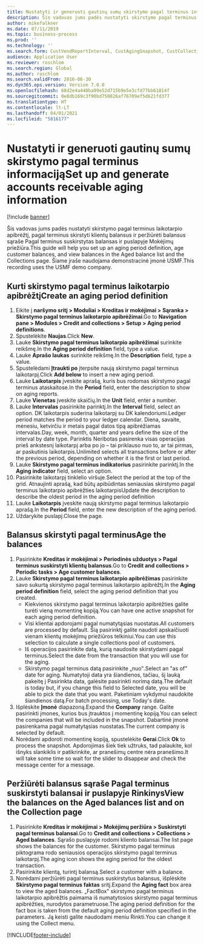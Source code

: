 ```yaml
---
title: Nustatyti ir generuoti gautinų sumų skirstymo pagal terminus informaciją
description: Šis vadovas jums padės nustatyti skirstymo pagal terminus laikotarpio apibrėžtį, pagal terminus skirstyti klientų balansus ir peržiūrėti balansus sąraše Pagal terminus suskirstytas balansas ir puslapyje Mokėjimų priežiūra.
author: mikefalkner
ms.date: 07/11/2019
ms.topic: business-process
ms.prod: ''
ms.technology: ''
ms.search.form: CustVendReportInterval, CustAgingSnapshot, CustCollectionsPoolsListPage, CustCollections
audience: Application User
ms.reviewer: roschlom
ms.search.region: Global
ms.author: roschlom
ms.search.validFrom: 2016-06-30
ms.dyn365.ops.version: Version 7.0.0
ms.openlocfilehash: 68d2e4a440ba99e52d715b9e5e3cfd77bb61814f
ms.sourcegitcommit: 0e8db169c3f90bd750826af76709ef5d621fd377
ms.translationtype: HT
ms.contentlocale: lt-LT
ms.lasthandoff: 04/01/2021
ms.locfileid: "5816177"
---
```

# <a name="set-up-and-generate-accounts-receivable-aging-information"></a><span data-ttu-id="e45c2-103">Nustatyti ir generuoti gautinų sumų skirstymo pagal terminus informaciją</span><span class="sxs-lookup"><span data-stu-id="e45c2-103">Set up and generate accounts receivable aging information</span></span>

[!include [banner](../../includes/banner.md)]

<span data-ttu-id="e45c2-104">Šis vadovas jums padės nustatyti skirstymo pagal terminus laikotarpio apibrėžtį, pagal terminus skirstyti klientų balansus ir peržiūrėti balansus sąraše Pagal terminus suskirstytas balansas ir puslapyje Mokėjimų priežiūra.</span><span class="sxs-lookup"><span data-stu-id="e45c2-104">This guide will help you set up an aging period definition, age customer balances, and view balances in the Aged balance list and the Collections page.</span></span> <span data-ttu-id="e45c2-105">Šiame įraše naudojama demonstracinė įmonė USMF.</span><span class="sxs-lookup"><span data-stu-id="e45c2-105">This recording uses the USMF demo company.</span></span>


## <a name="create-an-aging-period-definition"></a><span data-ttu-id="e45c2-106">Kurti skirstymo pagal terminus laikotarpio apibrėžtį</span><span class="sxs-lookup"><span data-stu-id="e45c2-106">Create an aging period definition</span></span>
1. <span data-ttu-id="e45c2-107">Eikite į **naršymo sritį > Moduliai > Kreditas ir mokėjimai > Sąranka > Skirstymo pagal terminus laikotarpio apibrėžimai**.</span><span class="sxs-lookup"><span data-stu-id="e45c2-107">Go to **Navigation pane > Modules > Credit and collections > Setup > Aging period definitions**.</span></span>
2. <span data-ttu-id="e45c2-108">Spustelėkite **Naujas**.</span><span class="sxs-lookup"><span data-stu-id="e45c2-108">Click **New**.</span></span>
3. <span data-ttu-id="e45c2-109">Lauke **Skirstymo pagal terminus laikotarpio apibrėžimai** surinkite reikšmę.</span><span class="sxs-lookup"><span data-stu-id="e45c2-109">In the **Aging period definition** field, type a value.</span></span>
4. <span data-ttu-id="e45c2-110">Lauke **Aprašo laukas** surinkite reikšmę.</span><span class="sxs-lookup"><span data-stu-id="e45c2-110">In the **Description** field, type a value.</span></span>
5. <span data-ttu-id="e45c2-111">Spustelėdami **Įtraukti po** įterpsite naują skirstymo pagal terminus laikotarpį.</span><span class="sxs-lookup"><span data-stu-id="e45c2-111">Click **Add below** to insert a new aging period.</span></span>
6. <span data-ttu-id="e45c2-112">Lauke **Laikotarpis** įveskite aprašą, kuris bus rodomas skirstymo pagal terminus ataskaitose.</span><span class="sxs-lookup"><span data-stu-id="e45c2-112">In the **Period** field, enter the description to show on aging reports.</span></span>
7. <span data-ttu-id="e45c2-113">Lauke **Vienetas** įveskite skaičių.</span><span class="sxs-lookup"><span data-stu-id="e45c2-113">In the **Unit** field, enter a number.</span></span>
8. <span data-ttu-id="e45c2-114">Lauke **Intervalas** pasirinkite parinktį.</span><span class="sxs-lookup"><span data-stu-id="e45c2-114">In the **Interval** field, select an option.</span></span> <span data-ttu-id="e45c2-115">DK laikotarpis suderina laikotarpį su DK kalendoriumi.</span><span class="sxs-lookup"><span data-stu-id="e45c2-115">Ledger period matches the period to your ledger calendar.</span></span> <span data-ttu-id="e45c2-116">Diena, savaite, mėnesiu, ketvirčiu ir metais pagal datos tipą apibrėžiamas intervalas.</span><span class="sxs-lookup"><span data-stu-id="e45c2-116">Day, week, month, quarter and years define the size of the interval by date type.</span></span> <span data-ttu-id="e45c2-117">Parinktis Neribotas pasirenka visas operacijas prieš ankstesnį laikotarpį arba po jo – tai priklauso nuo to, ar tai pirmas, ar paskutinis laikotarpis.</span><span class="sxs-lookup"><span data-stu-id="e45c2-117">Unlimited selects all transactions before or after the previous period, depending on whether it is the first or last period.</span></span>  
9. <span data-ttu-id="e45c2-118">Lauke **Skirstymo pagal terminus indikatorius** pasirinkite parinktį.</span><span class="sxs-lookup"><span data-stu-id="e45c2-118">In the **Aging indicator** field, select an option.</span></span>
10. <span data-ttu-id="e45c2-119">Pasirinkite laikotarpį tinklelio viršuje.</span><span class="sxs-lookup"><span data-stu-id="e45c2-119">Select the period at the top of the grid.</span></span> <span data-ttu-id="e45c2-120">Atnaujinti aprašą, kad būtų apibūdintas seniausias skirstymo pagal terminus laikotarpio apibrėžties laikotarpis</span><span class="sxs-lookup"><span data-stu-id="e45c2-120">Update the description to describe the oldest period in the aging period definition</span></span>
11. <span data-ttu-id="e45c2-121">Lauke **Laikotarpis** įveskite naują skirstymo pagal terminus laikotarpio aprašą.</span><span class="sxs-lookup"><span data-stu-id="e45c2-121">In the **Period** field, enter the new description of the aging period.</span></span>
12. <span data-ttu-id="e45c2-122">Uždarykite puslapį.</span><span class="sxs-lookup"><span data-stu-id="e45c2-122">Close the page.</span></span>

## <a name="age-the-balances"></a><span data-ttu-id="e45c2-123">Balansus skirstyti pagal terminus</span><span class="sxs-lookup"><span data-stu-id="e45c2-123">Age the balances</span></span>
1. <span data-ttu-id="e45c2-124">Pasirinkite **Kreditas ir mokėjimai > Periodinės užduotys > Pagal terminus suskirstyti klientų balansus**.</span><span class="sxs-lookup"><span data-stu-id="e45c2-124">Go to **Credit and collections > Periodic tasks > Age customer balances**.</span></span>
2. <span data-ttu-id="e45c2-125">Lauke **Skirstymo pagal terminus laikotarpio apibrėžimas** pasirinkite savo sukurtą skirstymo pagal terminus laikotarpio apibrėžtį.</span><span class="sxs-lookup"><span data-stu-id="e45c2-125">In the **Aging period definition** field, select the aging period definition that you created.</span></span>
    + <span data-ttu-id="e45c2-126">Kiekvienos skirstymo pagal terminus laikotarpio apibrėžties galite turėti vieną momentinę kopiją.</span><span class="sxs-lookup"><span data-stu-id="e45c2-126">You can have one active snapshot for each aging period definition.</span></span>  
    + <span data-ttu-id="e45c2-127">Visi klientai apdorojami pagal numatytąsias nuostatas.</span><span class="sxs-lookup"><span data-stu-id="e45c2-127">All customers are processed by default.</span></span> <span data-ttu-id="e45c2-128">Šią pasirinktį galite naudoti apskaičiuoti vienam klientų mokėjimų priežiūros telkiniui.</span><span class="sxs-lookup"><span data-stu-id="e45c2-128">You can use this selection to calculate a single collections pool of customers.</span></span>  
    + <span data-ttu-id="e45c2-129">Iš operacijos pasirinkite datą, kurią naudosite skirstydami pagal terminus.</span><span class="sxs-lookup"><span data-stu-id="e45c2-129">Select the date from the transaction that you will use for the aging.</span></span>  
    + <span data-ttu-id="e45c2-130">Skirstymo pagal terminus datą pasirinkite „nuo‟.</span><span class="sxs-lookup"><span data-stu-id="e45c2-130">Select an "as of" date for aging.</span></span> <span data-ttu-id="e45c2-131">Numatytoji data yra šiandienos, tačiau, šį lauką pakeitę į Pasirinkta data, galėsite pasirinkti norimą datą.</span><span class="sxs-lookup"><span data-stu-id="e45c2-131">The default is today but, if you change this field to Selected date, you will be able to pick the date that you want.</span></span> <span data-ttu-id="e45c2-132">Paketiniam vykdymui naudokite šiandienos datą.</span><span class="sxs-lookup"><span data-stu-id="e45c2-132">For batch processing, use Today's date.</span></span>  
3. <span data-ttu-id="e45c2-133">Išplėskite **Įmonė** diapazoną.</span><span class="sxs-lookup"><span data-stu-id="e45c2-133">Expand the **Company** range.</span></span> <span data-ttu-id="e45c2-134">Galite pasirinkti įmones, kurios bus įtrauktos į momentinę kopiją.</span><span class="sxs-lookup"><span data-stu-id="e45c2-134">You can select the companies that will be included in the snapshot.</span></span> <span data-ttu-id="e45c2-135">Dabartinė įmonė pasirenkama pagal numatytąsias nuostatas.</span><span class="sxs-lookup"><span data-stu-id="e45c2-135">The current company is selected by default.</span></span>
4. <span data-ttu-id="e45c2-136">Norėdami apdoroti momentinę kopiją, spustelėkite **Gerai**.</span><span class="sxs-lookup"><span data-stu-id="e45c2-136">Click **Ok** to process the snapshot.</span></span> <span data-ttu-id="e45c2-137">Apdorojimas šiek tiek užtruks, tad palaukite, kol išnyks slankiklis ir patikrinkite, ar pranešimų centre nėra pranešimo.</span><span class="sxs-lookup"><span data-stu-id="e45c2-137">It will take some time so wait for the slider to disappear and check the message center for a message.</span></span>

## <a name="view-the-balances-on-the-aged-balances-list-and-on-the-collection-page"></a><span data-ttu-id="e45c2-138">Peržiūrėti balansus sąraše Pagal terminus suskirstyti balansai ir puslapyje Rinkinys</span><span class="sxs-lookup"><span data-stu-id="e45c2-138">View the balances on the Aged balances list and on the Collection page</span></span>
1. <span data-ttu-id="e45c2-139">Pasirinkite **Kreditas ir mokėjimai > Mokėjimų peržiūra > Suskirstyti pagal terminus balansai**.</span><span class="sxs-lookup"><span data-stu-id="e45c2-139">Go to **Credit and collections > Collections > Aged balances**.</span></span> <span data-ttu-id="e45c2-140">Sąrašo puslapyje rodomi kliento balansai.</span><span class="sxs-lookup"><span data-stu-id="e45c2-140">The list page shows the balances for the customer.</span></span> <span data-ttu-id="e45c2-141">Skirstymo pagal terminus piktograma rodo seniausios operacijos skirstymo pagal terminus laikotarpį.</span><span class="sxs-lookup"><span data-stu-id="e45c2-141">The aging icon shows the aging period for the oldest transaction.</span></span>  
2. <span data-ttu-id="e45c2-142">Pasirinkite klientą, turintį balansą.</span><span class="sxs-lookup"><span data-stu-id="e45c2-142">Select a customer with a balance.</span></span>
3. <span data-ttu-id="e45c2-143">Norėdami peržiūrėti pagal terminus suskirstytus balansus, išplėskite **Skirstymo pagal terminus faktas** sritį.</span><span class="sxs-lookup"><span data-stu-id="e45c2-143">Expand the **Aging fact** box area to view the aged balances.</span></span> <span data-ttu-id="e45c2-144">„FactBox‟ skirstymo pagal terminus laikotarpio apibrėžtis paimama iš numatytosios skirstymo pagal terminus apibrėžties, nurodytos parametruose.</span><span class="sxs-lookup"><span data-stu-id="e45c2-144">The aging period definition for the fact box is taken from the default aging period definition specified in the parameters.</span></span> <span data-ttu-id="e45c2-145">Ją keisti galite naudodami meniu Rinkti.</span><span class="sxs-lookup"><span data-stu-id="e45c2-145">You can change it using the Collect menu.</span></span>  



[!INCLUDE[footer-include](../../../includes/footer-banner.md)]